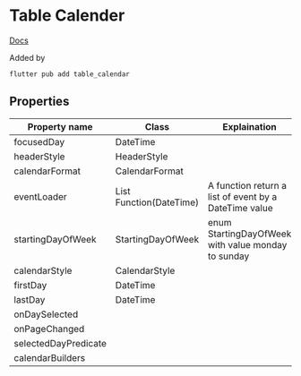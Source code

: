 # Table Calender

[Docs](https://pub.dev/packages/table_calendar)

Added by

```
flutter pub add table_calendar
```

## Properties

| Property name        | Class                            | Explaination                                          |
| -------------------- | -------------------------------- | ----------------------------------------------------- |
| focusedDay           | DateTime                         |                                                       |
| headerStyle          | HeaderStyle                      |                                                       |
| calendarFormat       | CalendarFormat                   |                                                       |
| eventLoader          | List<dynamic> Function(DateTime) | A function return a list of event by a DateTime value |
| startingDayOfWeek    | StartingDayOfWeek                | enum StartingDayOfWeek with value monday to sunday    |
| calendarStyle        | CalendarStyle                    |
| firstDay             | DateTime                         |
| lastDay              | DateTime                         |
| onDaySelected        |
| onPageChanged        |
| selectedDayPredicate |
| calendarBuilders     |
